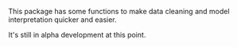 This package has some functions to make data cleaning and model interpretation quicker and easier. 

It's still in alpha development at this point. 